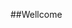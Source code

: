 
##Wellcome
<!DOCTYPE html>
<html>
<!--www.designsgnulinux.org-->
<head>
<meta charset="utf-8" />
<title></title>
</head>
<body>

</body>
</html>
